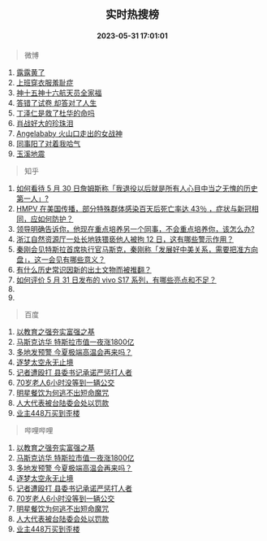 <div align="center"><h2>实时热搜榜</h2><h4>2023-05-31 17:01:01</h4></div>

> 微博  

1. [露露黄了](https://s.weibo.com/weibo?q=%E9%9C%B2%E9%9C%B2%E9%BB%84%E4%BA%86&t=31&band_rank=1&Refer=top)<br />
2. [上班穿衣服羞耻症](https://s.weibo.com/weibo?q=%E4%B8%8A%E7%8F%AD%E7%A9%BF%E8%A1%A3%E6%9C%8D%E7%BE%9E%E8%80%BB%E7%97%87&t=31&band_rank=2&Refer=top)<br />
3. [神十五神十六航天员全家福](https://s.weibo.com/weibo?q=%23%E7%A5%9E%E5%8D%81%E4%BA%94%E7%A5%9E%E5%8D%81%E5%85%AD%E8%88%AA%E5%A4%A9%E5%91%98%E5%85%A8%E5%AE%B6%E7%A6%8F%23&t=31&band_rank=3&Refer=top)<br />
4. [答错了试卷 却答对了人生](https://s.weibo.com/weibo?q=%E7%AD%94%E9%94%99%E4%BA%86%E8%AF%95%E5%8D%B7%20%E5%8D%B4%E7%AD%94%E5%AF%B9%E4%BA%86%E4%BA%BA%E7%94%9F&t=31&band_rank=4&Refer=top)<br />
5. [丁泽仁是救了杜华的命吗](https://s.weibo.com/weibo?q=%23%E4%B8%81%E6%B3%BD%E4%BB%81%E6%98%AF%E6%95%91%E4%BA%86%E6%9D%9C%E5%8D%8E%E7%9A%84%E5%91%BD%E5%90%97%23&t=31&band_rank=5&Refer=top)<br />
6. [肖战好大的珍珠泪](https://s.weibo.com/weibo?q=%23%E8%82%96%E6%88%98%E5%A5%BD%E5%A4%A7%E7%9A%84%E7%8F%8D%E7%8F%A0%E6%B3%AA%23&t=31&band_rank=6&Refer=top)<br />
7. [Angelababy 火山口走出的女战神](https://s.weibo.com/weibo?q=Angelababy%20%E7%81%AB%E5%B1%B1%E5%8F%A3%E8%B5%B0%E5%87%BA%E7%9A%84%E5%A5%B3%E6%88%98%E7%A5%9E&t=31&band_rank=7&Refer=top)<br />
8. [同事阳了对着我哈气](https://s.weibo.com/weibo?q=%23%E5%90%8C%E4%BA%8B%E9%98%B3%E4%BA%86%E5%AF%B9%E7%9D%80%E6%88%91%E5%93%88%E6%B0%94%23&t=31&band_rank=8&Refer=top)<br />
9. [玉溪地震](https://s.weibo.com/weibo?q=%E7%8E%89%E6%BA%AA%E5%9C%B0%E9%9C%87&t=31&band_rank=9&Refer=top)<br />

> 知乎  

1. [如何看待 5 月 30 日詹姆斯称「我退役以后就是所有人心目中当之无愧的历史第一人」?](https://www.zhihu.com/question/603812096)<br />
2. [HMPV 在美国传播，部分特殊群体感染百天后死亡率达 43％ ，症状与新冠相同，应如何防护？](https://www.zhihu.com/question/603980078)<br />
3. [领导明确告诉你，他现在重点培养另一个同事，不会重点培养你，该怎么办?](https://www.zhihu.com/question/603488937)<br />
4. [浙江自然资源厅一处长地铁猥亵他人被拘 12 日，这有哪些警示作用？](https://www.zhihu.com/question/603920174)<br />
5. [秦刚会见特斯拉首席执行官马斯克，秦刚称「发展好中美关系，需要把准方向盘」，这一会见有哪些意义？](https://www.zhihu.com/question/603879051)<br />
6. [有什么历史常识因新的出土文物而被推翻？](https://www.zhihu.com/question/28526451)<br />
7. [如何评价 5 月 31 日发布的 vivo S17 系列，有哪些亮点和不足？](https://www.zhihu.com/question/604002176)<br />
8. []()<br />
9. []()<br />

> 百度  

1. [以教育之强夯实富强之基](https://www.baidu.com/s?wd=%E4%BB%A5%E6%95%99%E8%82%B2%E4%B9%8B%E5%BC%BA%E5%A4%AF%E5%AE%9E%E5%AF%8C%E5%BC%BA%E4%B9%8B%E5%9F%BA&sa=fyb_news&rsv_dl=fyb_news)<br />
2. [马斯克访华 特斯拉市值一夜涨1800亿](https://www.baidu.com/s?wd=%E9%A9%AC%E6%96%AF%E5%85%8B%E8%AE%BF%E5%8D%8E+%E7%89%B9%E6%96%AF%E6%8B%89%E5%B8%82%E5%80%BC%E4%B8%80%E5%A4%9C%E6%B6%A81800%E4%BA%BF&sa=fyb_news&rsv_dl=fyb_news)<br />
3. [多地发预警 今夏极端高温会再来吗？](https://www.baidu.com/s?wd=%E5%A4%9A%E5%9C%B0%E5%8F%91%E9%A2%84%E8%AD%A6+%E4%BB%8A%E5%A4%8F%E6%9E%81%E7%AB%AF%E9%AB%98%E6%B8%A9%E4%BC%9A%E5%86%8D%E6%9D%A5%E5%90%97%EF%BC%9F&sa=fyb_news&rsv_dl=fyb_news)<br />
4. [逐梦太空永无止境](https://www.baidu.com/s?wd=%E9%80%90%E6%A2%A6%E5%A4%AA%E7%A9%BA%E6%B0%B8%E6%97%A0%E6%AD%A2%E5%A2%83&sa=fyb_news&rsv_dl=fyb_news)<br />
5. [记者遭殴打 县委书记承诺严惩打人者](https://www.baidu.com/s?wd=%E8%AE%B0%E8%80%85%E9%81%AD%E6%AE%B4%E6%89%93+%E5%8E%BF%E5%A7%94%E4%B9%A6%E8%AE%B0%E6%89%BF%E8%AF%BA%E4%B8%A5%E6%83%A9%E6%89%93%E4%BA%BA%E8%80%85&sa=fyb_news&rsv_dl=fyb_news)<br />
6. [70岁老人6小时没等到一辆公交](https://www.baidu.com/s?wd=70%E5%B2%81%E8%80%81%E4%BA%BA6%E5%B0%8F%E6%97%B6%E6%B2%A1%E7%AD%89%E5%88%B0%E4%B8%80%E8%BE%86%E5%85%AC%E4%BA%A4&sa=fyb_news&rsv_dl=fyb_news)<br />
7. [明星餐饮为何逃不出短命魔咒](https://www.baidu.com/s?wd=%E6%98%8E%E6%98%9F%E9%A4%90%E9%A5%AE%E4%B8%BA%E4%BD%95%E9%80%83%E4%B8%8D%E5%87%BA%E7%9F%AD%E5%91%BD%E9%AD%94%E5%92%92&sa=fyb_news&rsv_dl=fyb_news)<br />
8. [人大代表被台陆委会处以罚款](https://www.baidu.com/s?wd=%E4%BA%BA%E5%A4%A7%E4%BB%A3%E8%A1%A8%E8%A2%AB%E5%8F%B0%E9%99%86%E5%A7%94%E4%BC%9A%E5%A4%84%E4%BB%A5%E7%BD%9A%E6%AC%BE&sa=fyb_news&rsv_dl=fyb_news)<br />
9. [业主448万买到歪楼](https://www.baidu.com/s?wd=%E4%B8%9A%E4%B8%BB448%E4%B8%87%E4%B9%B0%E5%88%B0%E6%AD%AA%E6%A5%BC&sa=fyb_news&rsv_dl=fyb_news)<br />

> 哔哩哔哩  

1. [以教育之强夯实富强之基](https://www.baidu.com/s?wd=%E4%BB%A5%E6%95%99%E8%82%B2%E4%B9%8B%E5%BC%BA%E5%A4%AF%E5%AE%9E%E5%AF%8C%E5%BC%BA%E4%B9%8B%E5%9F%BA&sa=fyb_news&rsv_dl=fyb_news)<br />
2. [马斯克访华 特斯拉市值一夜涨1800亿](https://www.baidu.com/s?wd=%E9%A9%AC%E6%96%AF%E5%85%8B%E8%AE%BF%E5%8D%8E+%E7%89%B9%E6%96%AF%E6%8B%89%E5%B8%82%E5%80%BC%E4%B8%80%E5%A4%9C%E6%B6%A81800%E4%BA%BF&sa=fyb_news&rsv_dl=fyb_news)<br />
3. [多地发预警 今夏极端高温会再来吗？](https://www.baidu.com/s?wd=%E5%A4%9A%E5%9C%B0%E5%8F%91%E9%A2%84%E8%AD%A6+%E4%BB%8A%E5%A4%8F%E6%9E%81%E7%AB%AF%E9%AB%98%E6%B8%A9%E4%BC%9A%E5%86%8D%E6%9D%A5%E5%90%97%EF%BC%9F&sa=fyb_news&rsv_dl=fyb_news)<br />
4. [逐梦太空永无止境](https://www.baidu.com/s?wd=%E9%80%90%E6%A2%A6%E5%A4%AA%E7%A9%BA%E6%B0%B8%E6%97%A0%E6%AD%A2%E5%A2%83&sa=fyb_news&rsv_dl=fyb_news)<br />
5. [记者遭殴打 县委书记承诺严惩打人者](https://www.baidu.com/s?wd=%E8%AE%B0%E8%80%85%E9%81%AD%E6%AE%B4%E6%89%93+%E5%8E%BF%E5%A7%94%E4%B9%A6%E8%AE%B0%E6%89%BF%E8%AF%BA%E4%B8%A5%E6%83%A9%E6%89%93%E4%BA%BA%E8%80%85&sa=fyb_news&rsv_dl=fyb_news)<br />
6. [70岁老人6小时没等到一辆公交](https://www.baidu.com/s?wd=70%E5%B2%81%E8%80%81%E4%BA%BA6%E5%B0%8F%E6%97%B6%E6%B2%A1%E7%AD%89%E5%88%B0%E4%B8%80%E8%BE%86%E5%85%AC%E4%BA%A4&sa=fyb_news&rsv_dl=fyb_news)<br />
7. [明星餐饮为何逃不出短命魔咒](https://www.baidu.com/s?wd=%E6%98%8E%E6%98%9F%E9%A4%90%E9%A5%AE%E4%B8%BA%E4%BD%95%E9%80%83%E4%B8%8D%E5%87%BA%E7%9F%AD%E5%91%BD%E9%AD%94%E5%92%92&sa=fyb_news&rsv_dl=fyb_news)<br />
8. [人大代表被台陆委会处以罚款](https://www.baidu.com/s?wd=%E4%BA%BA%E5%A4%A7%E4%BB%A3%E8%A1%A8%E8%A2%AB%E5%8F%B0%E9%99%86%E5%A7%94%E4%BC%9A%E5%A4%84%E4%BB%A5%E7%BD%9A%E6%AC%BE&sa=fyb_news&rsv_dl=fyb_news)<br />
9. [业主448万买到歪楼](https://www.baidu.com/s?wd=%E4%B8%9A%E4%B8%BB448%E4%B8%87%E4%B9%B0%E5%88%B0%E6%AD%AA%E6%A5%BC&sa=fyb_news&rsv_dl=fyb_news)<br />
